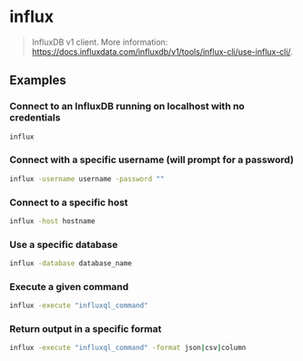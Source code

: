 # influx

> InfluxDB v1 client. More information: <https://docs.influxdata.com/influxdb/v1/tools/influx-cli/use-influx-cli/>.

## Examples

### Connect to an InfluxDB running on localhost with no credentials

```bash
influx
```

### Connect with a specific username (will prompt for a password)

```bash
influx -username username -password ""
```

### Connect to a specific host

```bash
influx -host hostname
```

### Use a specific database

```bash
influx -database database_name
```

### Execute a given command

```bash
influx -execute "influxql_command"
```

### Return output in a specific format

```bash
influx -execute "influxql_command" -format json|csv|column
```
